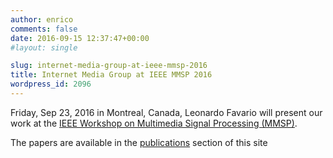 ```yaml
---
author: enrico
comments: false
date: 2016-09-15 12:37:47+00:00
#layout: single

slug: internet-media-group-at-ieee-mmsp-2016
title: Internet Media Group at IEEE MMSP 2016
wordpress_id: 2096
---
```


Friday, Sep 23, 2016 in Montreal, Canada, Leonardo Favario will present our work at the [IEEE Workshop on Multimedia Signal Processing (MMSP)](http://mmsp2016.ece.mcgill.ca).

The papers are available in the [publications](http://multimedia.polito.it/wordpress/publications) section of this site
